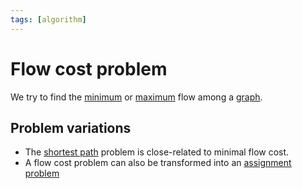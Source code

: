```yaml
---
tags: [algorithm]
---
```


# Flow cost problem

We try to find the [minimum](https://en.wikipedia.org/wiki/Minimum-cost_flow_problem) or [maximum](https://en.wikipedia.org/wiki/Maximum_flow_problem) flow among a [graph](../../data/database/nosql/graph.md).

## Problem variations

 - The [shortest path](shortest-path.md) problem is close-related to minimal flow cost.
 - A flow cost problem can also be transformed into an [assignment problem](https://en.wikipedia.org/wiki/Assignment_problem)